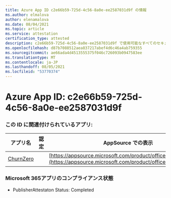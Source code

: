 ```yaml
---
title: Azure App ID c2e66b59-725d-4c56-8a0e-ee2587031d9f の情報
ms.author: elmalova
author: elenamalova
ms.date: 08/04/2021
ms.topic: article
ms.service: attestation
certification_type: attested
description: c2e66b59-725d-4c56-8a0e-ee2587031d9f で使用可能なすべてのセキュリティおよびコンプライアンス情報。
ms.openlocfilehash: d87b7088512aea837217abef4d6c46a4ab759355
ms.sourcegitcommit: ae66ada4d4513555375f046c726093b0947583ee
ms.translationtype: MT
ms.contentlocale: ja-JP
ms.lasthandoff: 08/05/2021
ms.locfileid: "53770374"
---
```

# <a name="azure-app-id-c2e66b59-725d-4c56-8a0e-ee2587031d9f"></a>Azure App ID: c2e66b59-725d-4c56-8a0e-ee2587031d9f


### <a name="apps-associated-with-this-id"></a>この ID に関連付けられているアプリ:
| **アプリ名** | **認定** | **AppSource での表示** |
|--------------|---------------|-----------------------|
| [ChurnZero](https://docs.microsoft.com/microsoft-365-app-certification/forward/WA200002581) |  | [https://appsource.microsoft.com/product/office/WA200002581](https://appsource.microsoft.com/product/office/WA200002581) |

### <a name="microsoft-365-app-compliance-status"></a>Microsoft 365アプリのコンプライアンス状態
- PublisherAttestaton Status: Completed
